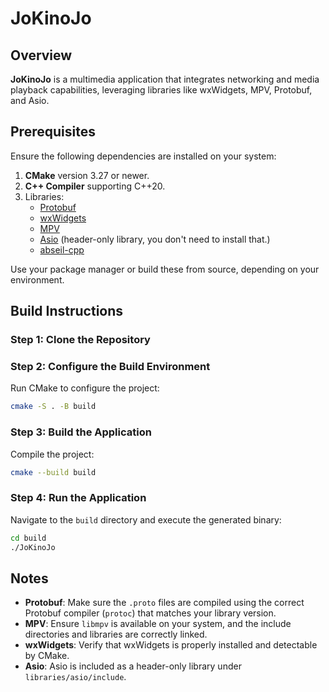 # JoKinoJo

## Overview
**JoKinoJo** is a multimedia application that integrates networking and media playback capabilities, leveraging libraries like wxWidgets, MPV, Protobuf, and Asio.

## Prerequisites
Ensure the following dependencies are installed on your system:

1. **CMake** version 3.27 or newer.
2. **C++ Compiler** supporting C++20.
3. Libraries:
   - [Protobuf](https://github.com/protocolbuffers/protobuf)
   - [wxWidgets](https://www.wxwidgets.org/)
   - [MPV](https://mpv.io/)
   - [Asio](https://think-async.com/Asio/) (header-only library, you don't need to install that.)
   - [abseil-cpp](https://github.com/abseil/abseil-cpp)

Use your package manager or build these from source, depending on your environment.

## Build Instructions

### Step 1: Clone the Repository

### Step 2: Configure the Build Environment
Run CMake to configure the project:
```bash
cmake -S . -B build
```

### Step 3: Build the Application
Compile the project:
```bash
cmake --build build
```

### Step 4: Run the Application
Navigate to the `build` directory and execute the generated binary:
```bash
cd build
./JoKinoJo
```

## Notes
- **Protobuf**: Make sure the `.proto` files are compiled using the correct Protobuf compiler (`protoc`) that matches your library version.
- **MPV**: Ensure `libmpv` is available on your system, and the include directories and libraries are correctly linked.
- **wxWidgets**: Verify that wxWidgets is properly installed and detectable by CMake.
- **Asio**: Asio is included as a header-only library under `libraries/asio/include`.
